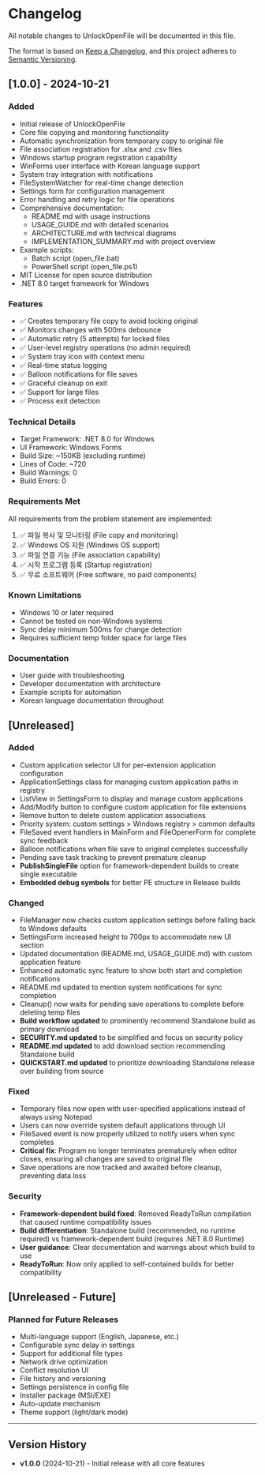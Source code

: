 # Changelog

All notable changes to UnlockOpenFile will be documented in this file.

The format is based on [Keep a Changelog](https://keepachangelog.com/en/1.0.0/),
and this project adheres to [Semantic Versioning](https://semver.org/spec/v2.0.0.html).

## [1.0.0] - 2024-10-21

### Added
- Initial release of UnlockOpenFile
- Core file copying and monitoring functionality
- Automatic synchronization from temporary copy to original file
- File association registration for .xlsx and .csv files
- Windows startup program registration capability
- WinForms user interface with Korean language support
- System tray integration with notifications
- FileSystemWatcher for real-time change detection
- Settings form for configuration management
- Error handling and retry logic for file operations
- Comprehensive documentation:
  - README.md with usage instructions
  - USAGE_GUIDE.md with detailed scenarios
  - ARCHITECTURE.md with technical diagrams
  - IMPLEMENTATION_SUMMARY.md with project overview
- Example scripts:
  - Batch script (open_file.bat)
  - PowerShell script (open_file.ps1)
- MIT License for open source distribution
- .NET 8.0 target framework for Windows

### Features
- ✅ Creates temporary file copy to avoid locking original
- ✅ Monitors changes with 500ms debounce
- ✅ Automatic retry (5 attempts) for locked files
- ✅ User-level registry operations (no admin required)
- ✅ System tray icon with context menu
- ✅ Real-time status logging
- ✅ Balloon notifications for file saves
- ✅ Graceful cleanup on exit
- ✅ Support for large files
- ✅ Process exit detection

### Technical Details
- Target Framework: .NET 8.0 for Windows
- UI Framework: Windows Forms
- Build Size: ~150KB (excluding runtime)
- Lines of Code: ~720
- Build Warnings: 0
- Build Errors: 0

### Requirements Met
All requirements from the problem statement are implemented:
1. ✅ 파일 복사 및 모니터링 (File copy and monitoring)
2. ✅ Windows OS 지원 (Windows OS support)
3. ✅ 파일 연결 기능 (File association capability)
4. ✅ 시작 프로그램 등록 (Startup registration)
5. ✅ 무료 소프트웨어 (Free software, no paid components)

### Known Limitations
- Windows 10 or later required
- Cannot be tested on non-Windows systems
- Sync delay minimum 500ms for change detection
- Requires sufficient temp folder space for large files

### Documentation
- User guide with troubleshooting
- Developer documentation with architecture
- Example scripts for automation
- Korean language documentation throughout

## [Unreleased]

### Added
- Custom application selector UI for per-extension application configuration
- ApplicationSettings class for managing custom application paths in registry
- ListView in SettingsForm to display and manage custom applications
- Add/Modify button to configure custom application for file extensions
- Remove button to delete custom application associations
- Priority system: custom settings > Windows registry > common defaults
- FileSaved event handlers in MainForm and FileOpenerForm for complete sync feedback
- Balloon notifications when file save to original completes successfully
- Pending save task tracking to prevent premature cleanup
- **PublishSingleFile** option for framework-dependent builds to create single executable
- **Embedded debug symbols** for better PE structure in Release builds

### Changed
- FileManager now checks custom application settings before falling back to Windows defaults
- SettingsForm increased height to 700px to accommodate new UI section
- Updated documentation (README.md, USAGE_GUIDE.md) with custom application feature
- Enhanced automatic sync feature to show both start and completion notifications
- README.md updated to mention system notifications for sync completion
- Cleanup() now waits for pending save operations to complete before deleting temp files
- **Build workflow updated** to prominently recommend Standalone build as primary download
- **SECURITY.md updated** to be simplified and focus on security policy
- **README.md updated** to add download section recommending Standalone build
- **QUICKSTART.md updated** to prioritize downloading Standalone release over building from source

### Fixed
- Temporary files now open with user-specified applications instead of always using Notepad
- Users can now override system default applications through UI
- FileSaved event is now properly utilized to notify users when sync completes
- **Critical fix**: Program no longer terminates prematurely when editor closes, ensuring all changes are saved to original file
- Save operations are now tracked and awaited before cleanup, preventing data loss

### Security
- **Framework-dependent build fixed**: Removed ReadyToRun compilation that caused runtime compatibility issues
- **Build differentiation**: Standalone build (recommended, no runtime required) vs framework-dependent build (requires .NET 8.0 Runtime)
- **User guidance**: Clear documentation and warnings about which build to use
- **ReadyToRun**: Now only applied to self-contained builds for better compatibility

## [Unreleased - Future]

### Planned for Future Releases
- Multi-language support (English, Japanese, etc.)
- Configurable sync delay in settings
- Support for additional file types
- Network drive optimization
- Conflict resolution UI
- File history and versioning
- Settings persistence in config file
- Installer package (MSI/EXE)
- Auto-update mechanism
- Theme support (light/dark mode)

---

## Version History

- **v1.0.0** (2024-10-21) - Initial release with all core features
